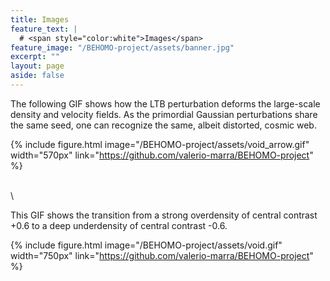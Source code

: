 ```yaml
---
title: Images
feature_text: |
  # <span style="color:white">Images</span>
feature_image: "/BEHOMO-project/assets/banner.jpg"
excerpt: ""
layout: page
aside: false
---
```


The following GIF shows how the LTB perturbation deforms the large-scale density and velocity fields. As the primordial Gaussian perturbations share the same seed, one can recognize the same, albeit distorted, cosmic web.

{% include figure.html image="/BEHOMO-project/assets/void_arrow.gif" width="570px" link="https://github.com/valerio-marra/BEHOMO-project" %}

\
\

This GIF shows the transition from a strong overdensity of central contrast +0.6 to a deep underdensity of central contrast -0.6.

{% include figure.html image="/BEHOMO-project/assets/void.gif" width="750px" link="https://github.com/valerio-marra/BEHOMO-project" %}